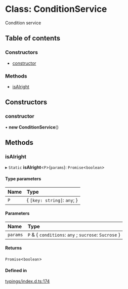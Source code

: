 # Class: ConditionService

Condition service

## Table of contents

### Constructors

- [constructor](../wiki/ConditionService#constructor)

### Methods

- [isAlright](../wiki/ConditionService#isalright)

## Constructors

### constructor

• **new ConditionService**()

## Methods

### isAlright

▸ `Static` **isAlright**<`P`\>(`params`): `Promise`<`boolean`\>

#### Type parameters

| Name | Type |
| :------ | :------ |
| `P` | { `[key: string]`: `any`;  } |

#### Parameters

| Name | Type |
| :------ | :------ |
| `params` | `P` & { `conditions`: `any` ; `sucrose`: `Sucrose`  } |

#### Returns

`Promise`<`boolean`\>

#### Defined in

[typings/index.d.ts:174](https://github.com/Natto-PKP/discord-sucrose/blob/9e8624c/typings/index.d.ts#L174)
